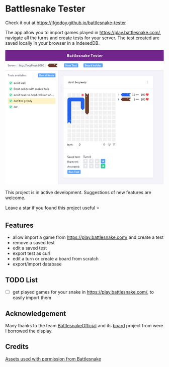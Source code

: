 # Battlesnake Tester

Check it out at https://jfgodoy.github.io/battlesnake-tester

The app allow you to import games played in https://play.battlesnake.com/, navigate all the turns and create tests
for your server. The test created are saved locally in your browser in a IndexedDB.

![image](src/assets/screenshot.png)

This project is in active development. Suggestions of new features are welcome.

Leave a star if you found this project useful :star:

## Features

- allow import a game from https://play.battlesnake.com/ and create a test
- remove a saved test
- edit a saved test
- export test as curl
- edit a turn or create a board from scratch
- export/import database

## TODO List

- [ ] get played games for your snake in https://play.battlesnake.com/, to easily import them

## Acknowledgement

Many thanks to the team [BattlesnakeOfficial](https://github.com/BattlesnakeOfficial) and its [board](https://github.com/BattlesnakeOfficial/board) project from were I borrowed the display.

## Credits

[Assets used with permission from Battlesnake](https://play.battlesnake.com/)
